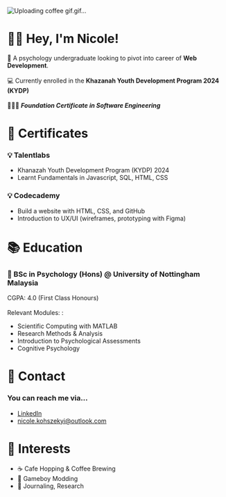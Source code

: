 ![Uploading coffee gif.gif…]()

👋🏻 **Hey, I'm Nicole!**
======
🧠 A psychology undergraduate looking to pivot into career of **Web Development**. <br></br>
💻 Currently enrolled in the **Khazanah Youth Development Program 2024 (KYDP)** <br></br>
👩🏻‍💻 ***Foundation Certificate in Software Engineering***

📄 **Certificates** 
======
<h3>💡 Talentlabs</h3>
<ul>
    <li>Khanazah Youth Development Program (KYDP) 2024</li>
    <li>Learnt Fundamentals in Javascript, SQL, HTML, CSS</li>
</ul>

<h3>💡 Codecademy</h3>
<ul>
    <li>Build a website with HTML, CSS, and GitHub</li> 
    <li>Introduction to UX/UI (wireframes, prototyping with Figma)</li>
</ul>

📚 **Education** 
======
<h3>🏫  BSc in Psychology (Hons) @ University of Nottingham Malaysia</h3>
CGPA: 4.0 (First Class Honours) <br></br>
Relevant Modules: :
<ul>
  <li>Scientific Computing with MATLAB</li>
  <li>Research Methods & Analysis</li>
  <li>Introduction to Psychological Assessments</li>
  <li>Cognitive Psychology</li>
</ul>

📩 **Contact**
======
<h3>You can reach me via...</h3>
<ul>
  <a href="https://www.linkedin.com/in/nicole-koh-sze-kyi-78691b220/"><li>LinkedIn</li></a>
  <a href="mailto:nicole.kohszekyi@outlook.com"><li>nicole.kohszekyi@outlook.com</li></a>
</ul>

🌟 **Interests**
======
<ul>
  <li>☕️  Cafe Hopping & Coffee Brewing</li>
  <li>👾  Gameboy Modding</li>
  <li>📝  Journaling, Research</li>
</ul>
